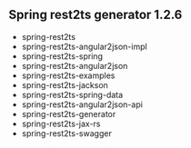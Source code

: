 
## Spring rest2ts generator 1.2.6
<ul>
    <li>spring-rest2ts                   
    <li>spring-rest2ts-angular2json-impl  
    <li>spring-rest2ts-spring
    <li>spring-rest2ts-angular2json      
    <li>spring-rest2ts-examples           
    <li>spring-rest2ts-jackson  
    <li>spring-rest2ts-spring-data
    <li>spring-rest2ts-angular2json-api 
    <li>spring-rest2ts-generator          
    <li>spring-rest2ts-jax-rs   
    <li>spring-rest2ts-swagger
</ul>
